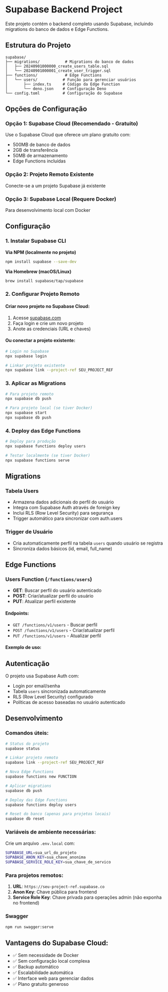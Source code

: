 # Supabase Backend Project

Este projeto contém o backend completo usando Supabase, incluindo migrations do banco de dados e Edge Functions.

## Estrutura do Projeto

```
supabase/
├── migrations/           # Migrations do banco de dados
│   ├── 20240901000000_create_users_table.sql
│   └── 20240901000001_create_user_trigger.sql
├── functions/            # Edge Functions
│   └── users/           # Função para gerenciar usuários
│       ├── index.ts     # Código da Edge Function
│       └── deno.json    # Configuração Deno
└── config.toml          # Configuração do Supabase
```

## Opções de Configuração

### Opção 1: Supabase Cloud (Recomendado - Gratuito)
Use o Supabase Cloud que oferece um plano gratuito com:
- 500MB de banco de dados
- 2GB de transferência
- 50MB de armazenamento
- Edge Functions incluídas

### Opção 2: Projeto Remoto Existente
Conecte-se a um projeto Supabase já existente

### Opção 3: Supabase Local (Requere Docker)
Para desenvolvimento local com Docker

## Configuração

### 1. Instalar Supabase CLI

**Via NPM (localmente no projeto)**
```bash
npm install supabase --save-dev
```

**Via Homebrew (macOS/Linux)**
```bash
brew install supabase/tap/supabase
```

### 2. Configurar Projeto Remoto

#### Criar novo projeto no Supabase Cloud:
1. Acesse [supabase.com](https://supabase.com)
2. Faça login e crie um novo projeto
3. Anote as credenciais (URL e chaves)

#### Ou conectar a projeto existente:
```bash
# Login no Supabase
npx supabase login

# Linkar projeto existente
npx supabase link --project-ref SEU_PROJECT_REF
```

### 3. Aplicar as Migrations
```bash
# Para projeto remoto
npx supabase db push

# Para projeto local (se tiver Docker)
npx supabase start
npx supabase db push
```

### 4. Deploy das Edge Functions
```bash
# Deploy para produção
npx supabase functions deploy users

# Testar localmente (se tiver Docker)
npx supabase functions serve
```

## Migrations

### Tabela Users
- Armazena dados adicionais do perfil do usuário
- Integra com Supabase Auth através de foreign key
- Inclui RLS (Row Level Security) para segurança
- Trigger automático para sincronizar com auth.users

### Trigger de Usuário
- Cria automaticamente perfil na tabela `users` quando usuário se registra
- Sincroniza dados básicos (id, email, full_name)

## Edge Functions

### Users Function (`/functions/users`)
- **GET**: Buscar perfil do usuário autenticado
- **POST**: Criar/atualizar perfil do usuário
- **PUT**: Atualizar perfil existente

#### Endpoints:
- `GET /functions/v1/users` - Buscar perfil
- `POST /functions/v1/users` - Criar/atualizar perfil
- `PUT /functions/v1/users` - Atualizar perfil

#### Exemplo de uso:


## Autenticação

O projeto usa Supabase Auth com:
- Login por email/senha
- Tabela `users` sincronizada automaticamente
- RLS (Row Level Security) configurado
- Políticas de acesso baseadas no usuário autenticado

## Desenvolvimento

### Comandos úteis:
```bash
# Status do projeto
supabase status

# Linkar projeto remoto
supabase link --project-ref SEU_PROJECT_REF

# Nova Edge Functions
supabase functions new FUNCTION

# Aplicar migrations
supabase db push

# Deploy das Edge Functions
supabase functions deploy users

# Reset do banco (apenas para projetos locais)
supabase db reset
```

### Variáveis de ambiente necessárias:
Crie um arquivo `.env.local` com:
```bash
SUPABASE_URL=sua_url_do_projeto
SUPABASE_ANON_KEY=sua_chave_anonima
SUPABASE_SERVICE_ROLE_KEY=sua_chave_de_servico
```

### Para projetos remotos:
1. **URL**: `https://seu-project-ref.supabase.co`
2. **Anon Key**: Chave pública para frontend
3. **Service Role Key**: Chave privada para operações admin (não exponha no frontend)

### Swagger

``` bash
npm run swagger:serve
```



## Vantagens do Supabase Cloud:
- ✅ Sem necessidade de Docker
- ✅ Sem configuração local complexa
- ✅ Backup automático
- ✅ Escalabilidade automática
- ✅ Interface web para gerenciar dados
- ✅ Plano gratuito generoso
